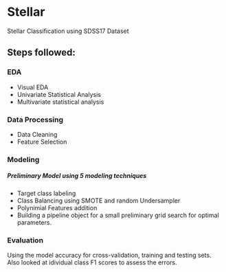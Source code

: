 # Stellar
 Stellar Classification using SDSS17 Dataset

## Steps followed:
### EDA
- Visual EDA
- Univariate Statistical Analysis
- Multivariate statistical analysis

### Data Processing
- Data Cleaning
- Feature Selection

### Modeling
##### Preliminary Model using 5 modeling techniques
- Target class labeling
- Class Balancing using SMOTE and random Undersampler
- Polynimial Features addition
- Building a pipeline object for a small preliminary grid search for optimal parameters.

### Evaluation
Using the model accuracy for cross-validation, training and testing sets. Also looked at idividual class F1 scores to assess the errors.

